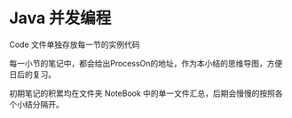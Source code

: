 # Java 并发编程

Code 文件单独存放每一节的实例代码

每一小节的笔记中，都会给出ProcessOn的地址，作为本小结的思维导图，方便日后的复习。

初期笔记的积累均在文件夹 NoteBook 中的单一文件汇总，后期会慢慢的按照各个小结分隔开。
